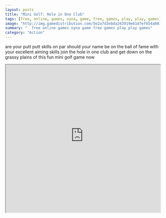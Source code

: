 ```yaml
---
layout: posts
title: "Mini Golf: Hole in One Club"
tags: [free, online, games, oyna, game, free, games, play, play, games]
image: "http://img.gamedistribution.com/5e2a7d3ebda243919e61d7ef654a803b.jpg"
summary: "  free online games oyna game free games play play games"
category: "Action"
---
```


are your putt putt skills on par should your name be on the ball of fame with your excellent aiming skills join the hole in one club and get down on the grassy plains of this fun mini golf game now

<iframe width="100%" height="480px;" src="http://html5.gamedistribution.com/5e2a7d3ebda243919e61d7ef654a803b/"></iframe>